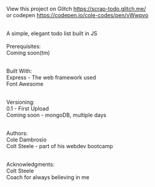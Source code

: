 View this project on Glitch https://scrap-todo.glitch.me/
<br> or codepen https://codepen.io/cole-codes/pen/vWwpvo

<br> A simple, elegant todo list built in JS
<br>
<br>Prerequisites: 
<br>Coming soon(tm)

<br>Built With: 
<br>Express - The web framework used 
<br>Font Awesome


<br>Versioning: 
<br>0.1 - First Upload 
<br>Coming soon - mongoDB, multiple days

<br>Authors: 
<br>Cole Dambrosio 
<br>Colt Steele - part of his webdev bootcamp

<br>Acknowledgments: 
<br>Colt Steele 
<br>Coach for always believing in me
